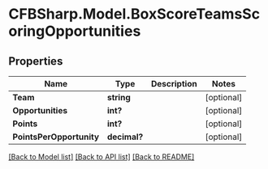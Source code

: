 # CFBSharp.Model.BoxScoreTeamsScoringOpportunities
## Properties

Name | Type | Description | Notes
------------ | ------------- | ------------- | -------------
**Team** | **string** |  | [optional] 
**Opportunities** | **int?** |  | [optional] 
**Points** | **int?** |  | [optional] 
**PointsPerOpportunity** | **decimal?** |  | [optional] 

[[Back to Model list]](../README.md#documentation-for-models) [[Back to API list]](../README.md#documentation-for-api-endpoints) [[Back to README]](../README.md)

